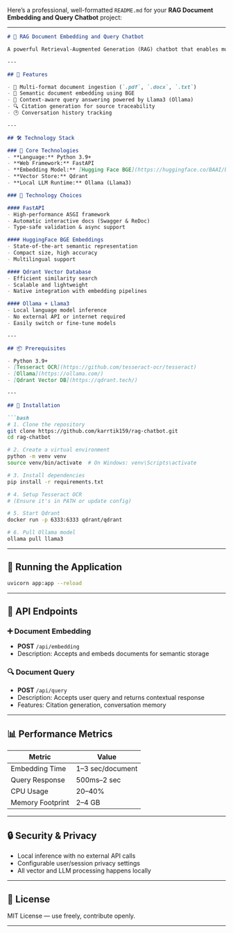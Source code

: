 Here’s a professional, well-formatted `README.md` for your **RAG Document Embedding and Query Chatbot** project:

---

````markdown
# 🤖 RAG Document Embedding and Query Chatbot

A powerful Retrieval-Augmented Generation (RAG) chatbot that enables multi-format document ingestion, semantic embedding, and context-aware querying — all running locally with full privacy.

---

## 🚀 Features

- 📄 Multi-format document ingestion (`.pdf`, `.docx`, `.txt`)
- 🧠 Semantic document embedding using BGE
- 🤖 Context-aware query answering powered by Llama3 (Ollama)
- 🔍 Citation generation for source traceability
- 🕑 Conversation history tracking

---

## 🛠 Technology Stack

### 🔹 Core Technologies
- **Language:** Python 3.9+
- **Web Framework:** FastAPI
- **Embedding Model:** [Hugging Face BGE](https://huggingface.co/BAAI/bge-small-en-v1.5)
- **Vector Store:** Qdrant
- **Local LLM Runtime:** Ollama (Llama3)

### 🔸 Technology Choices

#### FastAPI
- High-performance ASGI framework
- Automatic interactive docs (Swagger & ReDoc)
- Type-safe validation & async support

#### HuggingFace BGE Embeddings
- State-of-the-art semantic representation
- Compact size, high accuracy
- Multilingual support

#### Qdrant Vector Database
- Efficient similarity search
- Scalable and lightweight
- Native integration with embedding pipelines

#### Ollama + Llama3
- Local language model inference
- No external API or internet required
- Easily switch or fine-tune models

---

## 📦 Prerequisites

- Python 3.9+
- [Tesseract OCR](https://github.com/tesseract-ocr/tesseract)
- [Ollama](https://ollama.com/)
- [Qdrant Vector DB](https://qdrant.tech/)

---

## 🔧 Installation

```bash
# 1. Clone the repository
git clone https://github.com/karrtik159/rag-chatbot.git
cd rag-chatbot

# 2. Create a virtual environment
python -m venv venv
source venv/bin/activate  # On Windows: venv\Scripts\activate

# 3. Install dependencies
pip install -r requirements.txt

# 4. Setup Tesseract OCR
# (Ensure it's in PATH or update config)

# 5. Start Qdrant
docker run -p 6333:6333 qdrant/qdrant

# 6. Pull Ollama model
ollama pull llama3
````

---

## 🚀 Running the Application

```bash
uvicorn app:app --reload
```

---

## 📡 API Endpoints

### ➕ Document Embedding

* **POST** `/api/embedding`
* Description: Accepts and embeds documents for semantic storage

### 🔍 Document Query

* **POST** `/api/query`
* Description: Accepts user query and returns contextual response
* Features: Citation generation, conversation memory

---

## 📊 Performance Metrics

| Metric           | Value            |
| ---------------- | ---------------- |
| Embedding Time   | 1–3 sec/document |
| Query Response   | 500ms–2 sec      |
| CPU Usage        | 20–40%           |
| Memory Footprint | 2–4 GB           |

---

## 🔒 Security & Privacy

* Local inference with no external API calls
* Configurable user/session privacy settings
* All vector and LLM processing happens locally

---

## 📄 License

MIT License — use freely, contribute openly.

---
